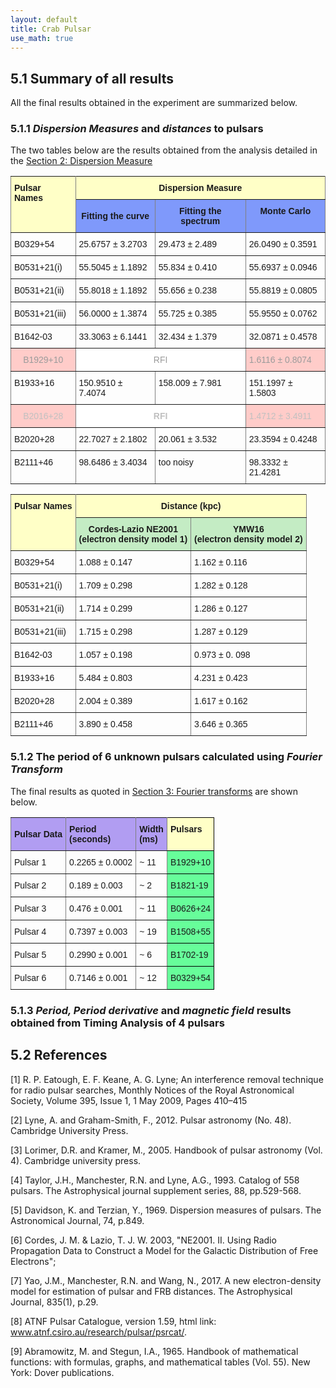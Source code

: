 ```yaml
---
layout: default
title: Crab Pulsar
use_math: true
---
```


## 5.1 Summary of all results

All the final results obtained in the experiment are summarized below.

### 5.1.1 *Dispersion Measures* and *distances* to pulsars

The two tables below are the results obtained from the analysis detailed in the [Section 2: Dispersion Measure](DispersionMeasure.md#25-results-for-the-dispersion-measure)

<style type="text/css">
.tg  {border-collapse:collapse;border-spacing:0;}
.tg td{font-family:Arial, sans-serif;font-size:14px;padding:10px 5px;border-style:solid;border-width:1px;overflow:hidden;word-break:normal;border-color:black;}
.tg th{font-family:Arial, sans-serif;font-size:14px;font-weight:normal;padding:10px 5px;border-style:solid;border-width:1px;overflow:hidden;word-break:normal;border-color:black;}
.tg .tg-4p0o{font-weight:bold;background-color:#7f99fb;border-color:inherit;text-align:center}
.tg .tg-opee{font-weight:bold;background-color:#ffffc7;border-color:inherit;text-align:left;vertical-align:top}
.tg .tg-w60v{font-weight:bold;background-color:#7f99fb;border-color:inherit;text-align:center;vertical-align:top}
.tg .tg-b2bz{background-color:#ffccc9;color:#9b9b9b;border-color:inherit;text-align:center}
.tg .tg-ggp2{background-color:#ffccc9;color:#9b9b9b;border-color:inherit;text-align:left;vertical-align:top}
.tg .tg-mfhl{background-color:#ffffc7;border-color:inherit;text-align:center;vertical-align:top}
.tg .tg-xldj{border-color:inherit;text-align:left}
.tg .tg-0pky{border-color:inherit;text-align:left;vertical-align:top}
.tg .tg-dw9n{background-color:#ffffff;color:#9b9b9b;border-color:inherit;text-align:center}
.tg .tg-6zks{background-color:#ffccc9;color:#c0c0c0;border-color:inherit;text-align:center;vertical-align:top}
.tg .tg-5po2{background-color:#ffffff;color:#c0c0c0;border-color:inherit;text-align:center;vertical-align:top}
.tg .tg-45hq{background-color:#ffccc9;color:#c0c0c0;border-color:inherit;text-align:left;vertical-align:top}
</style>
<table class="tg">
  <tr>
    <th class="tg-opee" rowspan="2">Pulsar Names</th>
    <th class="tg-mfhl" colspan="3"><span style="font-weight:700">Dispersion Measure</span></th>
  </tr>
  <tr>
    <td class="tg-4p0o">Fitting the curve</td>
    <td class="tg-w60v">Fitting the spectrum</td>
    <td class="tg-w60v">Monte Carlo</td>
  </tr>
  <tr>
    <td class="tg-xldj">B0329+54</td>
    <td class="tg-xldj">25.6757 ± 3.2703</td>
    <td class="tg-0pky">29.473 ± 2.489</td>
    <td class="tg-0pky">26.0490 ± 0.3591</td>
  </tr>
  <tr>
    <td class="tg-xldj">B0531+21(i)</td>
    <td class="tg-xldj">55.5045 ± 1.1892</td>
    <td class="tg-0pky">55.834 ± 0.410</td>
    <td class="tg-0pky">55.6937 ± 0.0946</td>
  </tr>
  <tr>
    <td class="tg-0pky">B0531+21(ii)</td>
    <td class="tg-0pky">55.8018 ± 1.1892</td>
    <td class="tg-0pky">55.656 ± 0.238</td>
    <td class="tg-0pky">55.8819 ± 0.0805</td>
  </tr>
  <tr>
    <td class="tg-0pky">B0531+21(iii)</td>
    <td class="tg-0pky">56.0000 ± 1.3874</td>
    <td class="tg-0pky">55.725 ± 0.385</td>
    <td class="tg-0pky">55.9550 ± 0.0762</td>
  </tr>
  <tr>
    <td class="tg-xldj">B1642-03</td>
    <td class="tg-xldj">33.3063 ± 6.1441</td>
    <td class="tg-0pky">32.434 ± 1.379</td>
    <td class="tg-0pky">32.0871 ± 0.4578</td>
  </tr>
  <tr>
    <td class="tg-b2bz">B1929+10<br></td>
    <td class="tg-dw9n" colspan="2">RFI</td>
    <td class="tg-ggp2">1.6116 ± 0.8074</td>
  </tr>
  <tr>
    <td class="tg-0pky">B1933+16</td>
    <td class="tg-0pky">150.9510 ± 7.4074</td>
    <td class="tg-0pky">158.009 ± 7.981</td>
    <td class="tg-0pky">151.1997 ± 1.5803</td>
  </tr>
  <tr>
    <td class="tg-6zks">B2016+28<br></td>
    <td class="tg-5po2" colspan="2"><span style="font-weight:700">RFI</span></td>
    <td class="tg-45hq">1.4712 ± 3.4911</td>
  </tr>
  <tr>
    <td class="tg-0pky">B2020+28</td>
    <td class="tg-0pky">22.7027 ± 2.1802</td>
    <td class="tg-0pky">20.061 ± 3.532</td>
    <td class="tg-0pky">23.3594 ± 0.4248</td>
  </tr>
  <tr>
    <td class="tg-0pky">B2111+46</td>
    <td class="tg-0pky">98.6486 ± 3.4034</td>
    <td class="tg-0pky">too noisy</td>
    <td class="tg-0pky">98.3332 ± 21.4281</td>
  </tr>
</table>


<style type="text/css">
.tg  {border-collapse:collapse;border-spacing:0;}
.tg td{font-family:Arial, sans-serif;font-size:14px;padding:10px 5px;border-style:solid;border-width:1px;overflow:hidden;word-break:normal;border-color:black;}
.tg th{font-family:Arial, sans-serif;font-size:14px;font-weight:normal;padding:10px 5px;border-style:solid;border-width:1px;overflow:hidden;word-break:normal;border-color:black;}
.tg .tg-6m3n{background-color:#c4ecc4;border-color:inherit;text-align:center;vertical-align:top}
.tg .tg-opee{font-weight:bold;background-color:#ffffc7;border-color:inherit;text-align:left;vertical-align:top}
.tg .tg-mfhl{background-color:#ffffc7;border-color:inherit;text-align:center;vertical-align:top}
.tg .tg-xldj{border-color:inherit;text-align:left}
.tg .tg-0pky{border-color:inherit;text-align:left;vertical-align:top}
</style>
<table class="tg">
  <tr>
    <th class="tg-opee" rowspan="2">Pulsar Names</th>
    <th class="tg-mfhl" colspan="2"><span style="font-weight:bold">Distance (kpc)</span></th>
  </tr>
  <tr>
    <td class="tg-6m3n"><span style="font-weight:700">Cordes-Lazio </span><span style="font-weight:bold">NE2001</span><br><span style="font-weight:bold">(electron density model 1)</span></td>
    <td class="tg-6m3n"><span style="font-weight:bold">YMW16</span><br><span style="font-weight:700">(electron density model 2)</span><br></td>
  </tr>
  <tr>
    <td class="tg-xldj">B0329+54</td>
    <td class="tg-0pky">1.088 ± 0.147</td>
    <td class="tg-0pky">1.162 ± 0.116</td>
  </tr>
  <tr>
    <td class="tg-xldj">B0531+21(i)</td>
    <td class="tg-0pky">1.709 ± 0.298</td>
    <td class="tg-0pky">1.282 ± 0.128</td>
  </tr>
  <tr>
    <td class="tg-0pky">B0531+21(ii)</td>
    <td class="tg-0pky">1.714 ± <span style="font-weight:lighter">0.299</span><br></td>
    <td class="tg-0pky">1.286 ± 0.127</td>
  </tr>
  <tr>
    <td class="tg-0pky">B0531+21(iii)</td>
    <td class="tg-0pky">1.715 ± 0.298</td>
    <td class="tg-0pky">1.287 ± 0.129</td>
  </tr>
  <tr>
    <td class="tg-xldj">B1642-03</td>
    <td class="tg-0pky">1.057 ± 0.198</td>
    <td class="tg-0pky">0.973 ± 0. 098</td>
  </tr>
  <tr>
    <td class="tg-0pky">B1933+16</td>
    <td class="tg-0pky">5.484 ± 0.803</td>
    <td class="tg-0pky">4.231 ± 0.423</td>
  </tr>
  <tr>
    <td class="tg-0pky">B2020+28</td>
    <td class="tg-0pky">2.004 ± 0.389</td>
    <td class="tg-0pky">1.617 ± 0.162</td>
  </tr>
  <tr>
    <td class="tg-0pky">B2111+46</td>
    <td class="tg-0pky">3.890 ± 0.458</td>
    <td class="tg-0pky">3.646 ± 0.365</td>
  </tr>
</table>


### 5.1.2 The period of 6 unknown pulsars calculated using *Fourier Transform*

The final results as quoted in [Section 3: Fourier transforms](FourierTransform#table-31) are shown below.

<a name="table-31"></a>

<style type="text/css">
.tg  {border-collapse:collapse;border-spacing:0;}
.tg td{font-family:Arial, sans-serif;font-size:14px;padding:10px 5px;border-style:solid;border-width:1px;overflow:hidden;word-break:normal;border-color:black;}
.tg th{font-family:Arial, sans-serif;font-size:14px;font-weight:normal;padding:10px 5px;border-style:solid;border-width:1px;overflow:hidden;word-break:normal;border-color:black;}
.tg .tg-xlw0{background-color:#b19df2;border-color:inherit;text-align:left}
.tg .tg-1o19{background-color:#67fd9a;text-align:left;vertical-align:top}
.tg .tg-lcrt{background-color:#b19df2;border-color:inherit;text-align:left;vertical-align:top}
.tg .tg-m9r4{background-color:#ffffc7;text-align:left;vertical-align:top}
.tg .tg-xldj{border-color:inherit;text-align:left}
.tg .tg-0pky{border-color:inherit;text-align:left;vertical-align:top}
</style>
<table class="tg">
  <tr>
    <th class="tg-xlw0"><span style="font-weight:bold">Pulsar Data</span></th>
    <th class="tg-xlw0"><span style="font-weight:bold">Period</span><br><span style="font-weight:bold">(seconds)</span></th>
    <th class="tg-lcrt"><span style="font-weight:bold">Width</span><br><span style="font-weight:bold">(ms)</span></th>
    <th class="tg-m9r4"><span style="font-weight:bold">Pulsars</span></th>
  </tr>
  <tr>
    <td class="tg-xldj">Pulsar 1</td>
    <td class="tg-xldj">0.2265 ± 0.0002</td>
    <td class="tg-0pky">~ 11</td>
    <td class="tg-1o19">B1929+10</td>
  </tr>
  <tr>
    <td class="tg-xldj">Pulsar 2</td>
    <td class="tg-xldj">0.189 ± 0.003</td>
    <td class="tg-0pky">~ 2</td>
    <td class="tg-1o19">B1821-19</td>
  </tr>
  <tr>
    <td class="tg-xldj">Pulsar 3</td>
    <td class="tg-xldj">0.476 ± 0.001</td>
    <td class="tg-0pky">~ 11</td>
    <td class="tg-1o19">B0626+24</td>
  </tr>
  <tr>
    <td class="tg-xldj">Pulsar 4</td>
    <td class="tg-xldj">0.7397 ± 0.003</td>
    <td class="tg-0pky">~ 19</td>
    <td class="tg-1o19">B1508+55</td>
  </tr>
  <tr>
    <td class="tg-0pky">Pulsar 5</td>
    <td class="tg-0pky">0.2990 ± 0.001</td>
    <td class="tg-0pky">~ 6</td>
    <td class="tg-1o19">B1702-19</td>
  </tr>
  <tr>
    <td class="tg-0pky">Pulsar 6</td>
    <td class="tg-0pky">0.7146 ± 0.001</td>
    <td class="tg-0pky">~ 12</td>
    <td class="tg-1o19">B0329+54<br></td>
  </tr>
</table>

### 5.1.3 *Period, Period derivative* and *magnetic field* results obtained from Timing Analysis of 4 pulsars




## 5.2 References

[1] R. P. Eatough, E. F. Keane, A. G. Lyne; An interference removal technique for radio pulsar searches, Monthly Notices of the Royal Astronomical Society, Volume 395, Issue 1, 1 May 2009, Pages 410–415

[2] Lyne, A. and Graham-Smith, F., 2012. Pulsar astronomy (No. 48). Cambridge University Press.

[3] Lorimer, D.R. and Kramer, M., 2005. Handbook of pulsar astronomy (Vol. 4). Cambridge university press.

[4] Taylor, J.H., Manchester, R.N. and Lyne, A.G., 1993. Catalog of 558 pulsars. The Astrophysical journal supplement series, 88, pp.529-568.

[5] Davidson, K. and Terzian, Y., 1969. Dispersion measures of pulsars. The Astronomical Journal, 74, p.849.

[6] Cordes, J. M. & Lazio, T. J. W. 2003, "NE2001. II. Using Radio Propagation Data to Construct a Model for the Galactic Distribution of Free Electrons";

[7] Yao, J.M., Manchester, R.N. and Wang, N., 2017. A new electron-density model for estimation of pulsar and FRB distances. The Astrophysical Journal, 835(1), p.29.

[8] ATNF Pulsar Catalogue, version 1.59, html link: www.atnf.csiro.au/research/pulsar/psrcat/.

[9] Abramowitz, M. and Stegun, I.A., 1965. Handbook of mathematical functions: with formulas, graphs, and mathematical tables (Vol. 55). New York: Dover publications.
